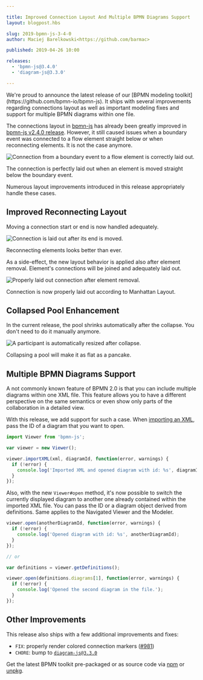 ```yaml
---

title: Improved Connection Layout And Multiple BPMN Diagrams Support
layout: blogpost.hbs

slug: 2019-bpmn-js-3-4-0
author: Maciej Barelkowski<https://github.com/barmac>

published: 2019-04-26 10:00

releases:
  - 'bpmn-js@3.4.0'
  - 'diagram-js@3.3.0'

---
```


<p class="introduction">
  We're proud to announce the latest release of our [BPMN modeling toolkit](https://github.com/bpmn-io/bpmn-js). It ships with several improvements regarding connections layout as well as important modeling fixes and support for multiple BPMN diagrams within one file.
</p>

<!-- continue -->

The connections layout in [bpmn-js](https://github.com/bpmn-io/bpmn-js) has already been greatly improved in [bpmn-js v2.4.0 release](https://bpmn.io/blog/posts/2018-bpmn-js-2-4-0.html). However, it still caused issues when a boundary event was connected to a flow element straight below or when reconnecting elements. It is not the case anymore.

<div class="figure">
  <img src="{{ assets }}/attachments/blog/2019/002-boundary-layout.gif" alt="Connection from a boundary event to a flow element is correctly laid out.">
  <p class="caption">
    The connection is perfectly laid out when an element is moved straight below the boundary event.
  </p>
</div>

Numerous layout improvements introduced in this release appropriately handle these cases.

## Improved Reconnecting Layout

Moving a connection start or end is now handled adequately.

<div class="figure">
  <img src="{{ assets }}/attachments/blog/2019/002-reconnect-end-layout.gif" alt="Connection is laid out after its end is moved.">
  <p class="caption">
    Reconnecting elements looks better than ever.
  </p>
</div>

As a side-effect, the new layout behavior is applied also after element removal. Element's connections will be joined and adequately laid out.

<div class="figure">
  <img src="{{ assets }}/attachments/blog/2019/002-boundary-removal.gif" alt="Properly laid out connection after element removal.">
  <p class="caption">
    Connection is now properly laid out according to Manhattan Layout.
  </p>
</div>

## Collapsed Pool Enhancement

In the current release, the pool shrinks automatically after the collapse. You don't need to do it manually anymore.

<div class="figure">
  <img src="{{ assets }}/attachments/blog/2019/002-participant-collapse.gif" alt="A participant is automatically resized after collapse.">
  <p class="caption">
    Collapsing a pool will make it as flat as a pancake.
  </p>
</div>

## Multiple BPMN Diagrams Support

A not commonly known feature of BPMN 2.0 is that you can include multiple diagrams within one XML file. This feature allows you to have a different perspective on the same semantics or even show only parts of the collaboration in a detailed view.

With this release, we add support for such a case. When [importing an XML](https://github.com/bpmn-io/bpmn-js/blob/v3.4.0/lib/Viewer.js#L179), pass the ID of a diagram that you want to open.

```javascript
import Viewer from 'bpmn-js';

var viewer = new Viewer();

viewer.importXML(xml, diagramId, function(error, warnings) {
  if (!error) {
    console.log('Imported XML and opened diagram with id: %s', diagramId);
  }
});
```

Also, with the new `Viewer#open` method, it's now possible to switch the currently displayed diagram to another one already contained within the imported XML file. You can pass the ID or a diagram object derived from definitions. Same applies to the Navigated Viewer and the Modeler.

```javascript
viewer.open(anotherDiagramId, function(error, warnings) {
  if (!error) {
    console.log('Opened diagram with id: %s', anotherDiagramId);
  }
});

// or

var definitions = viewer.getDefinitions();

viewer.open(definitions.diagrams[1], function(error, warnings) {
  if (!error) {
    console.log('Opened the second diagram in the file.');
  }
});
```

## Other Improvements

This release also ships with a few additional improvements and fixes:

* `FIX`: properly render colored connection markers ([#981](https://github.com/bpmn-io/bpmn-js/issues/981))
* `CHORE`: bump to [`diagram-js@3.3.0`](https://github.com/bpmn-io/diagram-js/blob/master/CHANGELOG.md#330)


Get the latest BPMN toolkit pre-packaged or as source code via [npm](https://www.npmjs.com/package/bpmn-js) or [unpkg](https://unpkg.com/bpmn-js/).
